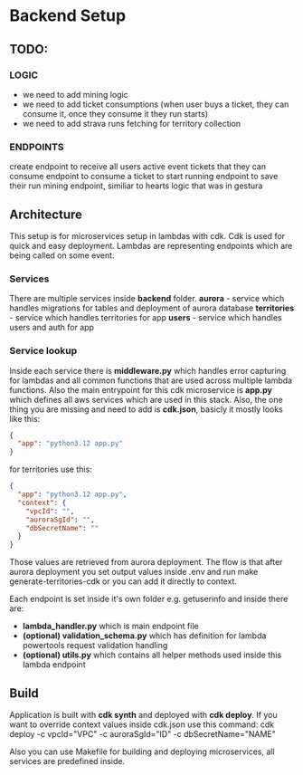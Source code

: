 # Backend Setup

## TODO:

### LOGIC

- we need to add mining logic
- we need to add ticket consumptions (when user buys a ticket, they can consume it, once they consume it they run starts)
- we need to add strava runs fetching for territory collection

### ENDPOINTS

create endpoint to receive all users active event tickets that they can consume
endpoint to consume a ticket to start running
endpoint to save their run
mining endpoint, similiar to hearts logic that was in gestura

## Architecture

This setup is for microservices setup in lambdas with cdk. Cdk is used for quick and easy deployment. Lambdas are representing endpoints which are being called on some event.

### Services

There are multiple services inside **backend** folder.
**aurora** - service which handles migrations for tables and deployment of aurora database
**territories** - service which handles territories for app
**users** - service which handles users and auth for app

### Service lookup

Inside each service there is **middleware.py** which handles error capturing for lambdas and all common functions that are used across multiple lambda functions. Also the main entrypoint for this cdk microservice is **app.py** which defines all aws services which are used in this stack.
Also, the one thing you are missing and need to add is **cdk.json**, basicly it mostly looks like this:

```json
{
  "app": "python3.12 app.py"
}
```

for territories use this:

```json
{
  "app": "python3.12 app.py",
  "context": {
    "vpcId": "",
    "auroraSgId": "",
    "dbSecretName": ""
  }
}
```

Those values are retrieved from aurora deployment. The flow is that after aurora deployment you set output values inside .env and run make generate-territories-cdk or you can add it directly to context.

Each endpoint is set inside it's own folder e.g. getuserinfo and inside there are:

- **lambda_handler.py** which is main endpoint file
- **(optional) validation_schema.py** which has definition for lambda powertools request validation handling
- **(optional) utils.py** which contains all helper methods used inside this lambda endpoint

## Build

Application is built with **cdk synth** and deployed with **cdk deploy**. If you want to override context values inside cdk.json use this command:
cdk deploy -c vpcId="VPC" -c auroraSgId="ID" -c dbSecretName="NAME"

Also you can use Makefile for building and deploying microservices, all services are predefined inside.
